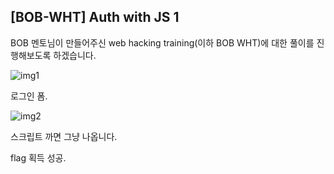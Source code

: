 ## [BOB-WHT] Auth with JS 1

BOB 멘토님이 만들어주신 web hacking training(이하 BOB WHT)에 대한 풀이를 진행해보도록 하겠습니다.

![img1](/190805/img1.png)

로그인 폼.



![img2](/190805/img2.PNG)

스크립트 까면 그냥 나옵니다.

flag 획득 성공.